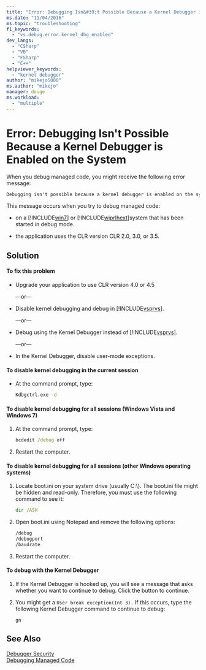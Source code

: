 ```yaml
---
title: "Error: Debugging Isn&#39;t Possible Because a Kernel Debugger is Enabled on the System | Microsoft Docs"
ms.date: "11/04/2016"
ms.topic: "troubleshooting"
f1_keywords: 
  - "vs.debug.error.kernel_dbg_enabled"
dev_langs: 
  - "CSharp"
  - "VB"
  - "FSharp"
  - "C++"
helpviewer_keywords: 
  - "kernel debugger"
author: "mikejo5000"
ms.author: "mikejo"
manager: douge
ms.workload: 
  - "multiple"
---
```

# Error: Debugging Isn&#39;t Possible Because a Kernel Debugger is Enabled on the System
When you debug managed code, you might receive the following error message:  
  
```cmd
Debugging isn't possible because a kernel debugger is enabled on the system  
```  
  
 This message occurs when you try to debug managed code:  
  
- on a [!INCLUDE[win7](../debugger/includes/win7_md.md)] or [!INCLUDE[wiprlhext](../debugger/includes/wiprlhext_md.md)]system that has been started in debug mode.  
  
- the application uses the CLR version CLR 2.0, 3.0, or 3.5.  
  
## Solution  
  
#### To fix this problem  
  
- Upgrade your application to use CLR version 4.0 or 4.5  
  
   —or—  
  
- Disable kernel debugging and debug in [!INCLUDE[vsprvs](../code-quality/includes/vsprvs_md.md)].  
  
   —or—  
  
- Debug using the Kernel Debugger instead of [!INCLUDE[vsprvs](../code-quality/includes/vsprvs_md.md)].  
  
   —or—  
  
- In the Kernel Debugger, disable user-mode exceptions.  
  
#### To disable kernel debugging in the current session  
  
-   At the command prompt, type:  
  
    ```cmd
    Kdbgctrl.exe -d  
    ```  
  
#### To disable kernel debugging for all sessions (Windows Vista and Windows 7)  
  
1.  At the command prompt, type:  
  
    ```cmd
    bcdedit /debug off   
    ```  
  
2.  Restart the computer.  
  
#### To disable kernel debugging for all sessions (other Windows operating systems)  
  
1.  Locate boot.ini on your system drive (usually C:\\). The boot.ini file might be hidden and read-only. Therefore, you must use the following command to see it:  
  
    ```cmd
    dir /ASH  
    ```  
  
2.  Open boot.ini using Notepad and remove the following options:  
  
    ```cmd
    /debug  
    /debugport  
    /baudrate  
    ```  
  
3.  Restart the computer.  
  
#### To debug with the Kernel Debugger  
  
1.  If the Kernel Debugger is hooked up, you will see a message that asks whether you want to continue to debug. Click the button to continue.  
  
2.  You might get a `User break exception(Int 3).` If this occurs, type the following Kernel Debugger command to continue to debug:  
  
     `gn`  
  
## See Also  
 [Debugger Security](../debugger/debugger-security.md)   
 [Debugging Managed Code](../debugger/debugging-managed-code.md)
